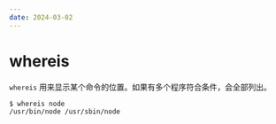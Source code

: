 ```yaml
---
date: 2024-03-02
---
```


# whereis

`whereis` 用来显示某个命令的位置。如果有多个程序符合条件，会全部列出。

```bash
$ whereis node
/usr/bin/node /usr/sbin/node
```
